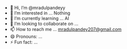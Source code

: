 - 👋 Hi, I’m @mradulpandeyy
- 👀 I’m interested in ... Nothing
- 🌱 I’m currently learning ... AI
- 💞️ I’m looking to collaborate on ...
- 📫 How to reach me ... mradulpandey207@gmail.com
- 😄 Pronouns: ...
- ⚡ Fun fact: ...

<!---
mradulpandeyy/mradulpandeyy is a ✨ special ✨ repository because its `README.md` (this file) appears on your GitHub profile.
You can click the Preview link to take a look at your changes.
--->
